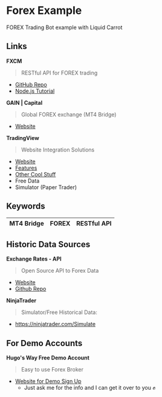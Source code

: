 # Forex Example
FOREX Trading Bot example with Liquid Carrot

## Links

**FXCM**
>RESTful API for FOREX trading
* [GitHub Repo](https://github.com/fxcm/RestAPI)
* [Node.js Tutorial](https://github.com/fxcm/RestAPI/blob/master/Rest_quick_start_guide_nodejs.docx)

**GAIN | Capital**
>Global FOREX exchange (MT4 Bridge)
* [Website](https://www.gaincapital.com/index.shtml)

**TradingView**
>Website Integration Solutions
* [Website](https://www.tradingview.com/tradingview-for-the-web/)
 * [Features](https://www.tradingview.com/features/)
 * [Other Cool Stuff](https://www.tradingview.com/tradingview-for-the-web/)
 * Free Data
 * Simulator (Paper Trader)

## Keywords

| MT4 Bridge | FOREX | RESTful API |
| --- | --- | --- |


## Historic Data Sources

**Exchange Rates - API**
>Open Source API to Forex Data
* [Website](https://exchangeratesapi.io/)
* [Github Repo](https://github.com/exchangeratesapi/exchangeratesapi)

**NinjaTrader**
>Simulator/Free Historical Data:
* https://ninjatrader.com/Simulate

## For Demo Accounts

**Hugo's Way Free Demo Account**
>Easy to use Forex Broker 
* [Website for Demo Sign Up](https://hugosway.com/demo-sign-up/)
  * Just ask me for the info and I can get it over to you ✊
